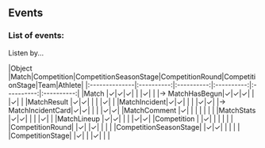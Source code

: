 ## Events

### List of events:

Listen by...

|Object           |Match|Competition|CompetitionSeasonStage|CompetitionRound|CompetitionStage|Team|Athlete|
|:--------------|:----------:|:----------:|:----------:|:----------:|:----------:|
|Match          |✓|✓|✓| | |✓| |
|→ MatchHasBegun|✓|✓|✓| | |✓| |
|MatchResult  |✓|✓| | | |✓| |
|MatchIncident|✓|✓| | | |✓|✓|
|→ MatchIncidentCard|✓|✓| | | |✓|✓|
|MatchComment |✓| | | | | | |
|MatchStats   |✓|✓| | | |✓| |
|MatchLineup  |✓|✓| | | |✓|✓|
|Competition    | |✓| | | | | |
|CompetitionRound| |✓| |✓| | | |
|CompetitionSeasonStage| |✓|✓| | | | |
|CompetitionStage| |✓| | |✓| | |